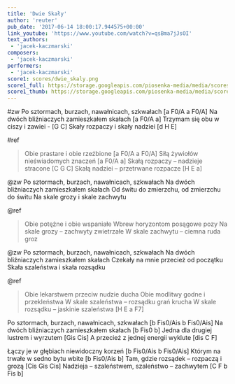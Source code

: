 ```yaml
---
title: 'Dwie Skały'
author: 'reuter'
pub_date: '2017-06-14 18:00:17.944575+00:00'
link_youtube: 'https://www.youtube.com/watch?v=qsBma7jJsOI'
text_authors:
 - 'jacek-kaczmarski'
composers:
 - 'jacek-kaczmarski'
performers:
 - 'jacek-kaczmarski'
score1: scores/dwie_skaly.png
score1_full: https://storage.googleapis.com/piosenka-media/media/scores/dwie_skaly.png
score1_thumb: https://storage.googleapis.com/piosenka-media/media/scores/dwie_skaly.png.180x0_q85_upscale.png
---
```


#zw
Po sztormach, burzach, nawałnicach, szkwałach [a F0/A a F0/A]
Na dwóch bliźniaczych zamieszkałem skałach [a F0/A a]
Trzymam się obu w ciszy i zawiei - [G C]
Skały rozpaczy i skały nadziei [d H E]

#ref
>Obie prastare i obie rzeźbione [a F0/A a F0/A]
>Siłą żywiołów nieświadomych znaczeń [a F0/A a]
>Skałą rozpaczy – nadzieje stracone [C G C]
>Skałą nadziei – przetrwane rozpacze [H E a]

@zw
Po sztormach, burzach, nawałnicach, szkwałach
Na dwóch bliźniaczych zamieszkałem skałach
Od świtu do zmierzchu, od zmierzchu do świtu
Na skale grozy i skale zachwytu

@ref
>Obie potężne i obie wspaniałe
>Wbrew horyzontom posągowe pozy
>Na skale grozy – zachwyty zwietrzałe
>W skale zachwytu – ciemna ruda groz

@zw
Po sztormach, burzach, nawałnicach, szkwałach
Na dwóch bliźniaczych zamieszkałem skałach
Czekały na mnie przecież od początku
Skała szaleństwa i skała rozsądku

@ref
>Obie lekarstwem przeciw nudzie ducha
>Obie modlitwy godne i przekleństwa
>W skale szaleństwa – rozsądku grań krucha
>W skale rozsądku – jaskinie szaleństwa [H E a F7]

Po sztormach, burzach, nawałnicach, szkwałach [b Fis0/Ais b Fis0/Ais]
Na dwóch bliźniaczych zamieszkałem skałach [b Fis0 b]
Jedna dla drugiej lustrem i wyrzutem [Gis Cis]
A przecież z jednej energii wyklute [dis C F]

Łączy je w głębiach niewidoczny korzeń [b Fis0/Ais b Fis0/Ais]
Którym na trwałe w sedno bytu wbite [b Fis0/Ais b]
Tam, gdzie rozsądek – rozpaczą i grozą [Cis Gis Cis]
Nadzieja – szaleństwem, szaleństwo – zachwytem [C F b Fis b]